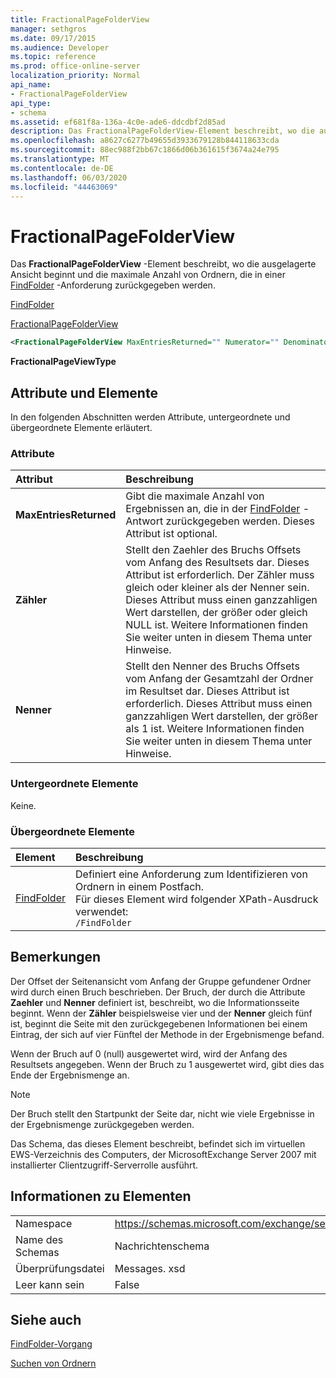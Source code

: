```yaml
---
title: FractionalPageFolderView
manager: sethgros
ms.date: 09/17/2015
ms.audience: Developer
ms.topic: reference
ms.prod: office-online-server
localization_priority: Normal
api_name:
- FractionalPageFolderView
api_type:
- schema
ms.assetid: ef681f8a-136a-4c0e-ade6-ddcdbf2d85ad
description: Das FractionalPageFolderView-Element beschreibt, wo die ausgelagerte Ansicht beginnt und die maximale Anzahl von Ordnern, die in einer FindFolder-Anforderung zurückgegeben werden.
ms.openlocfilehash: a8627c6277b49655d3933679128b844118633cda
ms.sourcegitcommit: 88ec988f2bb67c1866d06b361615f3674a24e795
ms.translationtype: MT
ms.contentlocale: de-DE
ms.lasthandoff: 06/03/2020
ms.locfileid: "44463069"
---
```

# <a name="fractionalpagefolderview"></a>FractionalPageFolderView

Das **FractionalPageFolderView** -Element beschreibt, wo die ausgelagerte Ansicht beginnt und die maximale Anzahl von Ordnern, die in einer [FindFolder](findfolder.md) -Anforderung zurückgegeben werden. 
  
[FindFolder](findfolder.md)
  
[FractionalPageFolderView](fractionalpagefolderview.md)
  
```xml
<FractionalPageFolderView MaxEntriesReturned="" Numerator="" Denominator=""/>
```

 **FractionalPageViewType**
## <a name="attributes-and-elements"></a>Attribute und Elemente

In den folgenden Abschnitten werden Attribute, untergeordnete und übergeordnete Elemente erläutert.
  
### <a name="attributes"></a>Attribute

|**Attribut**|**Beschreibung**|
|:-----|:-----|
|**MaxEntriesReturned** <br/> |Gibt die maximale Anzahl von Ergebnissen an, die in der [FindFolder](findfolder.md) -Antwort zurückgegeben werden. Dieses Attribut ist optional.  <br/> |
|**Zähler** <br/> |Stellt den Zaehler des Bruchs Offsets vom Anfang des Resultsets dar. Dieses Attribut ist erforderlich. Der Zähler muss gleich oder kleiner als der Nenner sein. Dieses Attribut muss einen ganzzahligen Wert darstellen, der größer oder gleich NULL ist. Weitere Informationen finden Sie weiter unten in diesem Thema unter Hinweise.  <br/> |
|**Nenner** <br/> |Stellt den Nenner des Bruchs Offsets vom Anfang der Gesamtzahl der Ordner im Resultset dar. Dieses Attribut ist erforderlich. Dieses Attribut muss einen ganzzahligen Wert darstellen, der größer als 1 ist. Weitere Informationen finden Sie weiter unten in diesem Thema unter Hinweise.  <br/> |
   
### <a name="child-elements"></a>Untergeordnete Elemente

Keine.
  
### <a name="parent-elements"></a>Übergeordnete Elemente

|**Element**|**Beschreibung**|
|:-----|:-----|
|[FindFolder](findfolder.md) <br/> |Definiert eine Anforderung zum Identifizieren von Ordnern in einem Postfach.  <br/> Für dieses Element wird folgender XPath-Ausdruck verwendet:   <br/>  `/FindFolder` <br/> |
   
## <a name="remarks"></a>Bemerkungen

Der Offset der Seitenansicht vom Anfang der Gruppe gefundener Ordner wird durch einen Bruch beschrieben. Der Bruch, der durch die Attribute **Zaehler** und **Nenner** definiert ist, beschreibt, wo die Informationsseite beginnt. Wenn der **Zähler** beispielsweise vier und der **Nenner** gleich fünf ist, beginnt die Seite mit den zurückgegebenen Informationen bei einem Eintrag, der sich auf vier Fünftel der Methode in der Ergebnismenge befand. 
  
Wenn der Bruch auf 0 (null) ausgewertet wird, wird der Anfang des Resultsets angegeben. Wenn der Bruch zu 1 ausgewertet wird, gibt dies das Ende der Ergebnismenge an.
  
> [!NOTE]
> Der Bruch stellt den Startpunkt der Seite dar, nicht wie viele Ergebnisse in der Ergebnismenge zurückgegeben werden. 
  
Das Schema, das dieses Element beschreibt, befindet sich im virtuellen EWS-Verzeichnis des Computers, der MicrosoftExchange Server 2007 mit installierter Clientzugriff-Serverrolle ausführt.
  
## <a name="element-information"></a>Informationen zu Elementen

|||
|:-----|:-----|
|Namespace  <br/> |https://schemas.microsoft.com/exchange/services/2006/messages  <br/> |
|Name des Schemas  <br/> |Nachrichtenschema  <br/> |
|Überprüfungsdatei  <br/> |Messages. xsd  <br/> |
|Leer kann sein  <br/> |False  <br/> |
   
## <a name="see-also"></a>Siehe auch



[FindFolder-Vorgang](findfolder-operation.md)


[Suchen von Ordnern](https://msdn.microsoft.com/library/9124d868-017a-43f0-b915-5c0082cacec9%28Office.15%29.aspx)

